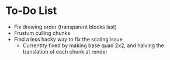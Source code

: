 # To-Do List
- Fix drawing order (transparent blocks last)
- Frustum culling chunks 
- Find a less hacky way to fix the scaling issue
    - Currentlty fixed by making base quad 2x2, and halving the translation of each chunk at render
